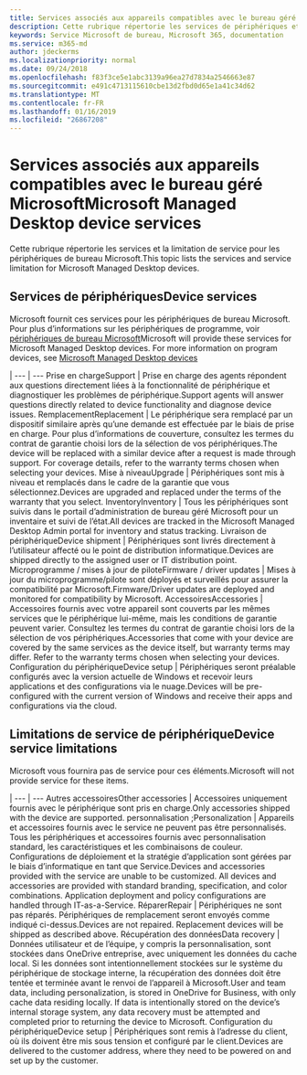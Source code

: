 ```yaml
---
title: Services associés aux appareils compatibles avec le bureau géré Microsoft
description: Cette rubrique répertorie les services de périphériques et de limitation pour ordinateur de bureau Microsoft.
keywords: Service Microsoft de bureau, Microsoft 365, documentation
ms.service: m365-md
author: jdeckerms
ms.localizationpriority: normal
ms.date: 09/24/2018
ms.openlocfilehash: f83f3ce5e1abc3139a96ea27d7834a2546663e87
ms.sourcegitcommit: e491c4713115610cbe13d2fbd0d65e1a41c34d62
ms.translationtype: MT
ms.contentlocale: fr-FR
ms.lasthandoff: 01/16/2019
ms.locfileid: "26867208"
---
```

# <a name="microsoft-managed-desktop-device-services"></a><span data-ttu-id="67f03-104">Services associés aux appareils compatibles avec le bureau géré Microsoft</span><span class="sxs-lookup"><span data-stu-id="67f03-104">Microsoft Managed Desktop device services</span></span>

<span data-ttu-id="67f03-105">Cette rubrique répertorie les services et la limitation de service pour les périphériques de bureau Microsoft.</span><span class="sxs-lookup"><span data-stu-id="67f03-105">This topic lists the services and service limitation for Microsoft Managed Desktop devices.</span></span>

## <a name="device-services"></a><span data-ttu-id="67f03-106">Services de périphériques</span><span class="sxs-lookup"><span data-stu-id="67f03-106">Device services</span></span>

<span data-ttu-id="67f03-p101">Microsoft fournit ces services pour les périphériques de bureau Microsoft. Pour plus d’informations sur les périphériques de programme, voir [périphériques de bureau Microsoft](device-list.md)</span><span class="sxs-lookup"><span data-stu-id="67f03-p101">Microsoft will provide these services for Microsoft Managed Desktop devices. For more information on program devices, see [Microsoft Managed Desktop devices](device-list.md)</span></span>

 | 
 --- | ---
<span data-ttu-id="67f03-109">Prise en charge</span><span class="sxs-lookup"><span data-stu-id="67f03-109">Support</span></span> | <span data-ttu-id="67f03-110">Prise en charge des agents répondent aux questions directement liées à la fonctionnalité de périphérique et diagnostiquer les problèmes de périphérique.</span><span class="sxs-lookup"><span data-stu-id="67f03-110">Support agents will answer questions directly related to device functionality and diagnose device issues.</span></span>
<span data-ttu-id="67f03-111">Remplacement</span><span class="sxs-lookup"><span data-stu-id="67f03-111">Replacement</span></span> | <span data-ttu-id="67f03-p102">Le périphérique sera remplacé par un dispositif similaire après qu’une demande est effectuée par le biais de prise en charge. Pour plus d’informations de couverture, consultez les termes du contrat de garantie choisi lors de la sélection de vos périphériques.</span><span class="sxs-lookup"><span data-stu-id="67f03-p102">The device will be replaced with a similar device after a request is made through support. For coverage details, refer to the warranty terms chosen when selecting your devices.</span></span>
<span data-ttu-id="67f03-114">Mise à niveau</span><span class="sxs-lookup"><span data-stu-id="67f03-114">Upgrade</span></span> | <span data-ttu-id="67f03-115">Périphériques sont mis à niveau et remplacés dans le cadre de la garantie que vous sélectionnez.</span><span class="sxs-lookup"><span data-stu-id="67f03-115">Devices are upgraded and replaced under the terms of the warranty that you select.</span></span>
<span data-ttu-id="67f03-116">Inventory</span><span class="sxs-lookup"><span data-stu-id="67f03-116">Inventory</span></span> | <span data-ttu-id="67f03-117">Tous les périphériques sont suivis dans le portail d’administration de bureau géré Microsoft pour un inventaire et suivi de l’état.</span><span class="sxs-lookup"><span data-stu-id="67f03-117">All devices are tracked in the Microsoft Managed Desktop Admin portal for inventory and status tracking.</span></span>
<span data-ttu-id="67f03-118">Livraison de périphérique</span><span class="sxs-lookup"><span data-stu-id="67f03-118">Device shipment</span></span> |   <span data-ttu-id="67f03-119">Périphériques sont livrés directement à l’utilisateur affecté ou le point de distribution informatique.</span><span class="sxs-lookup"><span data-stu-id="67f03-119">Devices are shipped directly to the assigned user or IT distribution point.</span></span>
<span data-ttu-id="67f03-120">Microprogramme / mises à jour de pilote</span><span class="sxs-lookup"><span data-stu-id="67f03-120">Firmware / driver updates</span></span> | <span data-ttu-id="67f03-121">Mises à jour du microprogramme/pilote sont déployés et surveillés pour assurer la compatibilité par Microsoft.</span><span class="sxs-lookup"><span data-stu-id="67f03-121">Firmware/Driver updates are deployed and monitored for compatibility by Microsoft.</span></span> 
<span data-ttu-id="67f03-122">Accessoires</span><span class="sxs-lookup"><span data-stu-id="67f03-122">Accessories</span></span> | <span data-ttu-id="67f03-p103">Accessoires fournis avec votre appareil sont couverts par les mêmes services que le périphérique lui-même, mais les conditions de garantie peuvent varier. Consultez les termes du contrat de garantie choisi lors de la sélection de vos périphériques.</span><span class="sxs-lookup"><span data-stu-id="67f03-p103">Accessories that come with your device are covered by the same services as the device itself, but warranty terms may differ. Refer to the warranty terms chosen when selecting your devices.</span></span> 
<span data-ttu-id="67f03-125">Configuration du périphérique</span><span class="sxs-lookup"><span data-stu-id="67f03-125">Device setup</span></span>    | <span data-ttu-id="67f03-126">Périphériques seront préalable configurés avec la version actuelle de Windows et recevoir leurs applications et des configurations via le nuage.</span><span class="sxs-lookup"><span data-stu-id="67f03-126">Devices will be pre-configured with the current version of Windows and receive their apps and configurations via the cloud.</span></span> 

## <a name="device-service-limitations"></a><span data-ttu-id="67f03-127">Limitations de service de périphérique</span><span class="sxs-lookup"><span data-stu-id="67f03-127">Device service limitations</span></span>

<span data-ttu-id="67f03-128">Microsoft vous fournira pas de service pour ces éléments.</span><span class="sxs-lookup"><span data-stu-id="67f03-128">Microsoft will not provide service for these items.</span></span>

 | 
 --- | ---
<span data-ttu-id="67f03-129">Autres accessoires</span><span class="sxs-lookup"><span data-stu-id="67f03-129">Other accessories</span></span> | <span data-ttu-id="67f03-130">Accessoires uniquement fournis avec le périphérique sont pris en charge.</span><span class="sxs-lookup"><span data-stu-id="67f03-130">Only accessories shipped with the device are supported.</span></span>
<span data-ttu-id="67f03-131">personnalisation ;</span><span class="sxs-lookup"><span data-stu-id="67f03-131">Personalization</span></span> | <span data-ttu-id="67f03-p104">Appareils et accessoires fournis avec le service ne peuvent pas être personnalisés. Tous les périphériques et accessoires fournis avec personnalisation standard, les caractéristiques et les combinaisons de couleur. Configurations de déploiement et la stratégie d’application sont gérées par le biais d’informatique en tant que Service.</span><span class="sxs-lookup"><span data-stu-id="67f03-p104">Devices and accessories provided with the service are unable to be customized. All devices and accessories are provided with standard branding, specification, and color combinations. Application deployment and policy configurations are handled through IT-as-a-Service.</span></span>
<span data-ttu-id="67f03-135">Réparer</span><span class="sxs-lookup"><span data-stu-id="67f03-135">Repair</span></span> | <span data-ttu-id="67f03-p105">Périphériques ne sont pas réparés. Périphériques de remplacement seront envoyés comme indiqué ci-dessus.</span><span class="sxs-lookup"><span data-stu-id="67f03-p105">Devices are not repaired. Replacement devices will be shipped as described above.</span></span>
<span data-ttu-id="67f03-138">Récupération des données</span><span class="sxs-lookup"><span data-stu-id="67f03-138">Data recovery</span></span> | <span data-ttu-id="67f03-p106">Données utilisateur et de l’équipe, y compris la personnalisation, sont stockées dans OneDrive entreprise, avec uniquement les données du cache local. Si les données sont intentionnellement stockées sur le système du périphérique de stockage interne, la récupération des données doit être tentée et terminée avant le renvoi de l’appareil à Microsoft.</span><span class="sxs-lookup"><span data-stu-id="67f03-p106">User and team data, including personalization, is stored in OneDrive for Business, with only cache data residing locally. If data is intentionally stored on the device’s internal storage system, any data recovery must be attempted and completed prior to returning the device to Microsoft.</span></span>
<span data-ttu-id="67f03-141">Configuration du périphérique</span><span class="sxs-lookup"><span data-stu-id="67f03-141">Device setup</span></span> | <span data-ttu-id="67f03-142">Périphériques sont remis à l’adresse du client, où ils doivent être mis sous tension et configuré par le client.</span><span class="sxs-lookup"><span data-stu-id="67f03-142">Devices are delivered to the customer address, where they need to be powered on and set up by the customer.</span></span>
